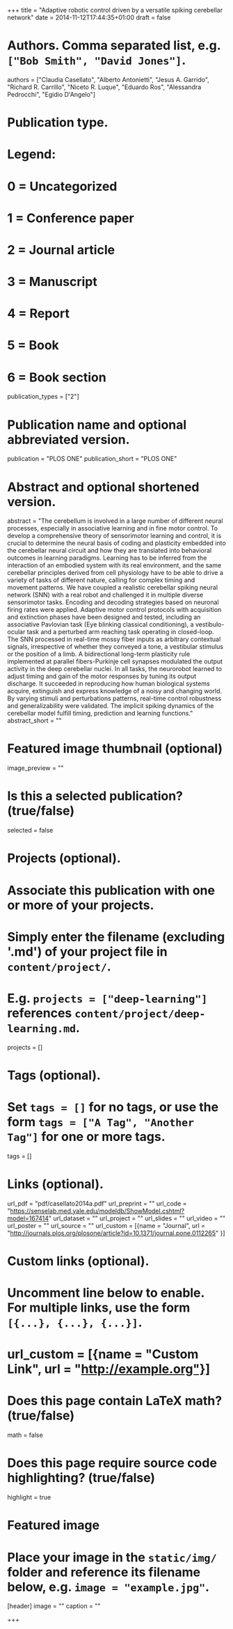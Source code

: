 +++
title = "Adaptive robotic control driven by a versatile spiking cerebellar network"
date = 2014-11-12T17:44:35+01:00
draft = false

# Authors. Comma separated list, e.g. `["Bob Smith", "David Jones"]`.
authors = ["Claudia Casellato", "Alberto Antonietti", "Jesus A. Garrido", "Richard R. Carrillo", "Niceto R. Luque", "Eduardo Ros", "Alessandra Pedrocchi", "Egidio D'Angelo"]

# Publication type.
# Legend:
# 0 = Uncategorized
# 1 = Conference paper
# 2 = Journal article
# 3 = Manuscript
# 4 = Report
# 5 = Book
# 6 = Book section
publication_types = ["2"]

# Publication name and optional abbreviated version.
publication = "PLOS ONE"
publication_short = "PLOS ONE"

# Abstract and optional shortened version.
abstract = "The cerebellum is involved in a large number of different neural processes, especially in associative learning and in fine motor control. To develop a comprehensive theory of sensorimotor learning and control, it is crucial to determine the neural basis of coding and plasticity embedded into the cerebellar neural circuit and how they are translated into behavioral outcomes in learning paradigms. Learning has to be inferred from the interaction of an embodied system with its real environment, and the same cerebellar principles derived from cell physiology have to be able to drive a variety of tasks of different nature, calling for complex timing and movement patterns. We have coupled a realistic cerebellar spiking neural network (SNN) with a real robot and challenged it in multiple diverse sensorimotor tasks. Encoding and decoding strategies based on neuronal firing rates were applied. Adaptive motor control protocols with acquisition and extinction phases have been designed and tested, including an associative Pavlovian task (Eye blinking classical conditioning), a vestibulo-ocular task and a perturbed arm reaching task operating in closed-loop. The SNN processed in real-time mossy fiber inputs as arbitrary contextual signals, irrespective of whether they conveyed a tone, a vestibular stimulus or the position of a limb. A bidirectional long-term plasticity rule implemented at parallel fibers-Purkinje cell synapses modulated the output activity in the deep cerebellar nuclei. In all tasks, the neurorobot learned to adjust timing and gain of the motor responses by tuning its output discharge. It succeeded in reproducing how human biological systems acquire, extinguish and express knowledge of a noisy and changing world. By varying stimuli and perturbations patterns, real-time control robustness and generalizability were validated. The implicit spiking dynamics of the cerebellar model fulfill timing, prediction and learning functions."
abstract_short = ""

# Featured image thumbnail (optional)
image_preview = ""

# Is this a selected publication? (true/false)
selected = false

# Projects (optional).
#   Associate this publication with one or more of your projects.
#   Simply enter the filename (excluding '.md') of your project file in `content/project/`.
#   E.g. `projects = ["deep-learning"]` references `content/project/deep-learning.md`.
projects = []

# Tags (optional).
#   Set `tags = []` for no tags, or use the form `tags = ["A Tag", "Another Tag"]` for one or more tags.
tags = []

# Links (optional).
url_pdf = "pdf/casellato2014a.pdf"
url_preprint = ""
url_code = "https://senselab.med.yale.edu/modeldb/ShowModel.cshtml?model=167414"
url_dataset = ""
url_project = ""
url_slides = ""
url_video = ""
url_poster = ""
url_source = ""
url_custom = [{name = "Journal", url = "http://journals.plos.org/plosone/article?id=10.1371/journal.pone.0112265" }]

# Custom links (optional).
#   Uncomment line below to enable. For multiple links, use the form `[{...}, {...}, {...}]`.
# url_custom = [{name = "Custom Link", url = "http://example.org"}]

# Does this page contain LaTeX math? (true/false)
math = false

# Does this page require source code highlighting? (true/false)
highlight = true

# Featured image
# Place your image in the `static/img/` folder and reference its filename below, e.g. `image = "example.jpg"`.
[header]
image = ""
caption = ""

+++


